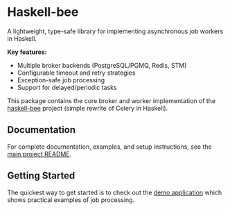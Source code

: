 # Haskell-bee

A lightweight, type-safe library for implementing asynchronous job workers in Haskell.

**Key features:**
- Multiple broker backends (PostgreSQL/PGMQ, Redis, STM)
- Configurable timeout and retry strategies
- Exception-safe job processing
- Support for delayed/periodic tasks

This package contains the core broker and worker implementation of the
[haskell-bee](https://github.com/garganscript/haskell-bee) project
(simple rewrite of Celery in Haskell).

## Documentation

For complete documentation, examples, and setup instructions, see the [main project README](https://github.com/garganscript/haskell-bee/blob/master/README.md).

## Getting Started

The quickest way to get started is to check out the [demo application](https://github.com/garganscript/haskell-bee/tree/master/demo) which shows practical examples of job processing.
